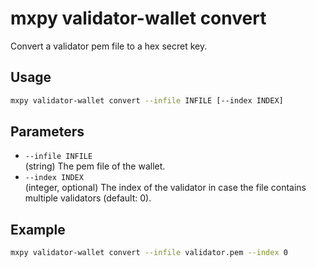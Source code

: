 # mxpy validator-wallet convert

Convert a validator pem file to a hex secret key.

## Usage

```bash
mxpy validator-wallet convert --infile INFILE [--index INDEX]
```

## Parameters

- `--infile INFILE`  
  (string) The pem file of the wallet.
- `--index INDEX`  
  (integer, optional) The index of the validator in case the file contains multiple validators (default: 0).

## Example

```bash
mxpy validator-wallet convert --infile validator.pem --index 0
